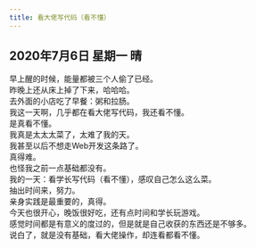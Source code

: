 ```yaml
---
title: 看大佬写代码（看不懂）
---
```

## 2020年7月6日 星期一 晴
早上醒的时候，能量都被三个人偷了已经。  
昨晚上还从床上掉了下来，哈哈哈。  
去外面的小店吃了早餐：粥和拉肠。  
我这一天啊，几乎都在看大佬写代码，我还看不懂。  
是真看不懂。  
我真是太太太菜了，太难了我的天。  
我甚至以后不想走Web开发这条路了。  
真得难。  
也怪我之前一点基础都没有。  
我的一天：看学长写代码（看不懂），感叹自己怎么这么菜。  
抽出时间来，努力。  
亲身实践是最重要的，真得。  
今天也很开心，晚饭很好吃，还有点时间和学长玩游戏。  
感觉时间都是有意义的度过的，但是就是自己收获的东西还是不够多。  
说白了，就是没有基础，看大佬操作，却连看都看不懂。  
